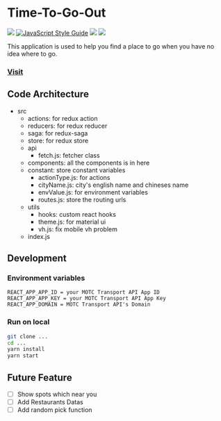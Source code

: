 # Time-To-Go-Out
![](https://github.com/kallechen/Time-To-Go-Out/actions/workflows/deploy_to_firebase.yml/badge.svg)
[![JavaScript Style Guide](https://img.shields.io/badge/code_style-standard-brightgreen.svg)](https://standardjs.com)
![](https://img.shields.io/github/license/kallechen/Time-To-Go-Out)
![](https://img.shields.io/github/last-commit/kallechen/Time-To-go-out)

This application is used to help you find a place to go when you have no idea where to go.

### [Visit](https://time-to-go-out.web.app)

## Code Architecture

- src
    - actions: for redux action
    - reducers: for redux reducer
    - saga: for redux-saga
    - store: for redux store
    - api
        - fetch.js: fetcher class
    - components: all the components is in here
    - constant: store constant variables
        - actionType.js: for actions
        - cityName.js: city's english name and chineses name
        - envValue.js: for environment variables
        - routes.js: store the routing urls
    - utils
        - hooks: custom react hooks
        - theme.js: for material ui
        - vh.js: fix mobile vh problem
    - index.js

## Development

### Environment variables

```
REACT_APP_APP_ID = your MOTC Transport API App ID
REACT_APP_APP_KEY = your MOTC Transport API App Key
REACT_APP_DOMAIN = MOTC Transport API's Domain
```
### Run on local
```bash
git clone ...
cd ...
yarn install
yarn start
```

## Future Feature

- [ ] Show spots which near you
- [ ] Add Restaurants Datas
- [ ] Add random pick function